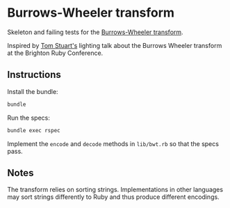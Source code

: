 Burrows-Wheeler transform
=========================

Skeleton and failing tests for the [Burrows-Wheeler transform](http://en.wikipedia.org/wiki/Burrows%E2%80%93Wheeler_transform).

Inspired by [Tom Stuart's](https://github.com/tomstuart) lighting talk about the Burrows Wheeler transform at the Brighton Ruby Conference.

## Instructions

Install the bundle:
```bash
bundle
```

Run the specs:
```bash
bundle exec rspec
```

Implement the `encode` and `decode` methods in `lib/bwt.rb` so that the specs pass.

## Notes

The transform relies on sorting strings. Implementations in other languages may sort strings differently to Ruby and thus produce different encodings.

